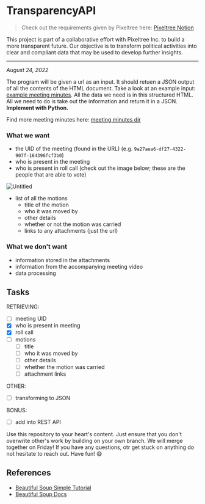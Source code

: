 # TransparencyAPI 

> Check out the requirements given by Pixeltree here: [Pixeltree Notion](https://pixeltree.notion.site/City-Council-Scraping-34a2f5a24d59400faf9a128f2653ebf2)

This project is part of a collaborative effort with Pixeltree Inc. to build a more transparent future. Our objective is to transform political activities into clear and compliant data that may be used to develop further insights.

---

*August 24, 2022*

The program will be given a url as an input. It should retuen a JSON output of all the contents of the HTML document. Take a look at an example input:
[example meeting minutes](https://pub-calgary.escribemeetings.com/Meeting.aspx?Id=9a27aea6-df27-4322-907f-164396fcf3b0&Agenda=PostMinutes&lang=English).
All the data we need is in this structured HTML. All we need to do is take out the information and return it in a JSON. **Implement with Python.**

Find more meeting minutes here: [meeting minutes dir](https://pub-calgary.escribemeetings.com/?Expanded=Audit%20Committee&Year=2022)

### What we want

- the UID of the meeting (found in the URL) (e.g. `9a27aea6-df27-4322-907f-164396fcf3b0`)
- who is present in the meeting
- who is present in roll call (check out the image below; these are the people that are able to vote)

![Untitled](https://pixeltree.notion.site/image/https%3A%2F%2Fs3-us-west-2.amazonaws.com%2Fsecure.notion-static.com%2Feaa43fa3-4202-4d4e-a8c7-41aca3afb547%2FUntitled.png?table=block&id=de67cb23-656c-452d-816e-203ccfe11102&spaceId=42923d5a-a9d1-4f96-bd75-1d60d5709922&width=2000&userId=&cache=v2)

- list of all the motions
    - title of the motion
    - who it was moved by
    - other details
    - whether or not the motion was carried
    - links to any attachments (just the url)

### What we don't want

- information stored in the attachments
- information from the accompanying meeting video
- data processing

## Tasks

RETRIEVING:
- [ ] meeting UID
- [x] who is present in meeting
- [x] roll call
- [ ] motions
  - [ ] title
  - [ ] who it was moved by
  - [ ] other details
  - [ ] whether the motion was carried
  - [ ] attachment links

OTHER:
- [ ] transforming to JSON

BONUS:
- [ ] add into REST API

Use this repository to your heart's content. Just ensure that you don't overwrite other's work by building on your own branch. We will merge together on Friday! If you have any questions, otr get stuck on anything do not hesitate to reach out. Have fun! :smile:

## References
- [Beautiful Soup Simple Tutorial](https://realpython.com/beautiful-soup-web-scraper-python/)
- [Beautiful Soup Docs](https://www.crummy.com/software/BeautifulSoup/bs4/doc/)

